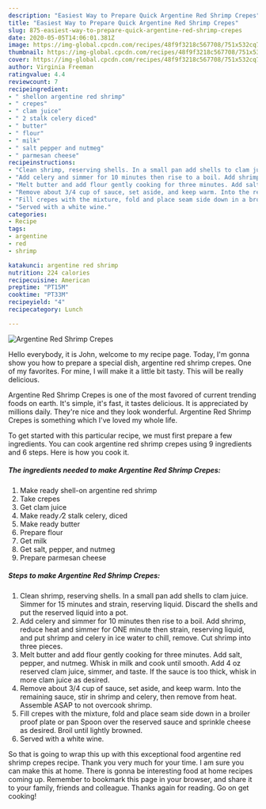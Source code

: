 ```yaml
---
description: "Easiest Way to Prepare Quick Argentine Red Shrimp Crepes"
title: "Easiest Way to Prepare Quick Argentine Red Shrimp Crepes"
slug: 875-easiest-way-to-prepare-quick-argentine-red-shrimp-crepes
date: 2020-05-05T14:06:01.381Z
image: https://img-global.cpcdn.com/recipes/48f9f3218c567708/751x532cq70/argentine-red-shrimp-crepes-recipe-main-photo.jpg
thumbnail: https://img-global.cpcdn.com/recipes/48f9f3218c567708/751x532cq70/argentine-red-shrimp-crepes-recipe-main-photo.jpg
cover: https://img-global.cpcdn.com/recipes/48f9f3218c567708/751x532cq70/argentine-red-shrimp-crepes-recipe-main-photo.jpg
author: Virginia Freeman
ratingvalue: 4.4
reviewcount: 7
recipeingredient:
- " shellon argentine red shrimp"
- " crepes"
- " clam juice"
- " 2 stalk celery diced"
- " butter"
- " flour"
- " milk"
- " salt pepper and nutmeg"
- " parmesan cheese"
recipeinstructions:
- "Clean shrimp, reserving shells. In a small pan add shells to clam juice. Simmer for 15 minutes and strain, reserving liquid. Discard the shells and put the reserved liquid into a pot."
- "Add celery and simmer for 10 minutes then rise to a boil. Add shrimp, reduce heat and simmer for ONE minute then strain, reserving liquid, and put shrimp and celery in ice water to chill, remove. Cut shrimp into three pieces."
- "Melt butter and add flour gently cooking for three minutes. Add salt, pepper, and nutmeg. Whisk in milk and cook until smooth. Add 4 oz reserved clam juice, simmer, and taste. If the sauce is too thick, whisk in more clam juice as desired."
- "Remove about 3/4 cup of sauce, set aside, and keep warm. Into the remaining sauce, stir in shrimp and celery, then remove from heat. Assemble ASAP to not overcook shrimp."
- "Fill crepes with the mixture, fold and place seam side down in a broiler proof plate or pan Spoon over the reserved sauce and sprinkle cheese as desired. Broil until lightly browned."
- "Served with a white wine."
categories:
- Recipe
tags:
- argentine
- red
- shrimp

katakunci: argentine red shrimp 
nutrition: 224 calories
recipecuisine: American
preptime: "PT15M"
cooktime: "PT33M"
recipeyield: "4"
recipecategory: Lunch

---
```



![Argentine Red Shrimp Crepes](https://img-global.cpcdn.com/recipes/48f9f3218c567708/751x532cq70/argentine-red-shrimp-crepes-recipe-main-photo.jpg)

Hello everybody, it is John, welcome to my recipe page. Today, I'm gonna show you how to prepare a special dish, argentine red shrimp crepes. One of my favorites. For mine, I will make it a little bit tasty. This will be really delicious.



Argentine Red Shrimp Crepes is one of the most favored of current trending foods on earth. It's simple, it's fast, it tastes delicious. It is appreciated by millions daily. They're nice and they look wonderful. Argentine Red Shrimp Crepes is something which I've loved my whole life.


To get started with this particular recipe, we must first prepare a few ingredients. You can cook argentine red shrimp crepes using 9 ingredients and 6 steps. Here is how you cook it.

<!--inarticleads1-->

##### The ingredients needed to make Argentine Red Shrimp Crepes:

1. Make ready  shell-on argentine red shrimp
1. Take  crepes
1. Get  clam juice
1. Make ready  ⁄2 stalk celery, diced
1. Make ready  butter
1. Prepare  flour
1. Get  milk
1. Get  salt, pepper, and nutmeg
1. Prepare  parmesan cheese




<!--inarticleads2-->

##### Steps to make Argentine Red Shrimp Crepes:

1. Clean shrimp, reserving shells. In a small pan add shells to clam juice. Simmer for 15 minutes and strain, reserving liquid. Discard the shells and put the reserved liquid into a pot.
1. Add celery and simmer for 10 minutes then rise to a boil. Add shrimp, reduce heat and simmer for ONE minute then strain, reserving liquid, and put shrimp and celery in ice water to chill, remove. Cut shrimp into three pieces.
1. Melt butter and add flour gently cooking for three minutes. Add salt, pepper, and nutmeg. Whisk in milk and cook until smooth. Add 4 oz reserved clam juice, simmer, and taste. If the sauce is too thick, whisk in more clam juice as desired.
1. Remove about 3/4 cup of sauce, set aside, and keep warm. Into the remaining sauce, stir in shrimp and celery, then remove from heat. Assemble ASAP to not overcook shrimp.
1. Fill crepes with the mixture, fold and place seam side down in a broiler proof plate or pan Spoon over the reserved sauce and sprinkle cheese as desired. Broil until lightly browned.
1. Served with a white wine.




So that is going to wrap this up with this exceptional food argentine red shrimp crepes recipe. Thank you very much for your time. I am sure you can make this at home. There is gonna be interesting food at home recipes coming up. Remember to bookmark this page in your browser, and share it to your family, friends and colleague. Thanks again for reading. Go on get cooking!
